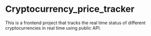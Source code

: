 # Cryptocurrency_price_tracker
This is a frontend project that tracks the real time status of different cryptocurrencies in real time using public API.
